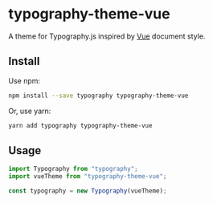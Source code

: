 # typography-theme-vue

A theme for Typography.js inspired by [Vue](https://vuejs.org/) document style.

## Install

Use npm:

```bash
npm install --save typography typography-theme-vue
```

Or, use yarn:

```bash
yarn add typography typography-theme-vue
```

## Usage

```js
import Typography from "typography";
import vueTheme from "typography-theme-vue";

const typography = new Typography(vueTheme);
```
